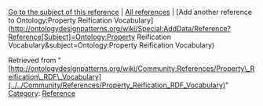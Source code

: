 [Go to the subject of this reference](../../Ontology/Property_Reification_Vocabulary "Ontology:Property Reification Vocabulary") | [All references](../../Community/References.1 "Community:References") | [Add another reference to Ontology:Property Reification Vocabulary](http://ontologydesignpatterns.org/wiki/Special:AddData/Reference?Reference[Subject]=Ontology:Property Reification Vocabulary&subject=Ontology:Property Reification Vocabulary)


Retrieved from "[http://ontologydesignpatterns.org/wiki/Community:References/Property\_Reification\_RDF\_Vocabulary](../../Community/References/Property_Reification_RDF_Vocabulary)"
 [Category](http://ontologydesignpatterns.org/wiki/Special:Categories "Special:Categories"): [Reference](../../Category/Reference "Category:Reference")